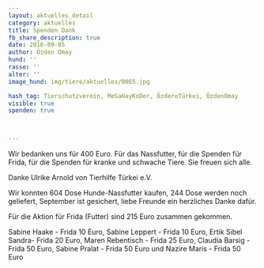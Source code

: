 ```yaml
---
layout: aktuelles_detail
category: aktuelles
title: Spenden Dank
fb_share_description: true
date: 2016-09-05
author: Özden Omay
hund: ''
rasse: ''
alter: ''
image_hund: img/tiere/aktuelles/0065.jpg

hash_tag: Tierschutzverein, MeSaHayKoDer, ÖzdereTürkei, ÖzdenOmay
visible: true
spenden: true



---
```

Wir bedanken uns für 400 Euro. 
Für das Nassfutter, für die Spenden für Frida, für die Spenden für kranke und schwache Tiere. Sie freuen sich alle.

Danke Ulrike Arnold von Tierhilfe Türkei e.V.

Wir konnten 604 Dose Hunde-Nassfutter kaufen, 244 Dose werden noch geliefert, September ist gesichert, liebe Freunde ein herzliches Danke dafür.

Für die Aktion für Frida (Futter) sind 215 Euro zusammen gekommen.

Sabine Haake - Frida 10 Euro,
Sabine Leppert - Frida 10 Euro,
Ertik Sibel Sandra- Frida 20 Euro,
Maren Rebentisch - Frida 25 Euro,
Claudia Barsig - Frida 50 Euro,
Sabine Pralat - Frida 50 Euro und 
Nazire Maris - Frida 50 Euro 

